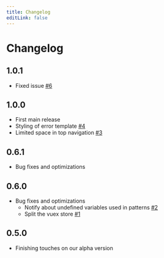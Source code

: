 ```yaml
---
title: Changelog
editLink: false
---
```


# Changelog

## 1.0.1
* Fixed issue [\#6](https://github.com/ion2s-gmbh/oloid-laravel-patternlib/issues/6)

## 1.0.0
* First main release
* Styling of error template [\#4](https://github.com/ion2s-gmbh/oloid-laravel-patternlib/issues/4)
* Limited space in top navigation [\#3](https://github.com/ion2s-gmbh/oloid-laravel-patternlib/issues/3)

## 0.6.1 <Badge text="alpha" type="error"/>
* Bug fixes and optimizations

## 0.6.0 <Badge text="alpha" type="error"/>
* Bug fixes and optimizations
    * Notify about undefined variables used in patterns [\#2](https://github.com/ion2s-gmbh/oloid-laravel-patternlib/issues/2)
    * Split the vuex store [\#1](https://github.com/ion2s-gmbh/oloid-laravel-patternlib/issues/1)

## 0.5.0 <Badge text="alpha" type="error"/>
* Finishing touches on our alpha version